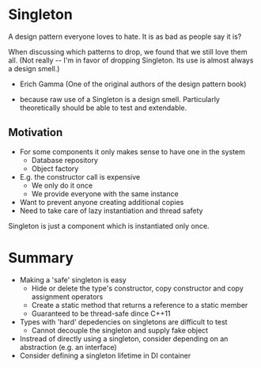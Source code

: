 # Singleton

A design pattern everyone loves to hate. It is as bad as people say it is?

When discussing which patterns to drop, we found that we still love them all. (Not really -- I'm in favor of dropping Singleton. Its use is almost always a design smell.)
- Erich Gamma (One of the original authors of the design pattern book)

- because raw use of a Singleton is a design smell. Particularly theoretically should be able to test and extendable.

## Motivation

* For some components it only makes sense to have one in the system
    * Database repository
    * Object factory
* E.g. the constructor call is expensive
    * We only do it once
    * We provide everyone with the same instance
* Want to prevent anyone creating additional copies
* Need to take care of lazy instantiation and thread safety

Singleton is just a component which is instantiated only once.

# Summary

* Making a 'safe' singleton is easy
    - Hide or delete the type's constructor, copy constructor and copy assignment operators
    - Create a static method that returns a reference to a static member
    - Guaranteed to be thread-safe dince C++11
* Types with 'hard' depedencies on singletons are difficult to test
    - Cannot decouple the singleton and supply fake object
* Instread of directly using a singleton, consider depending on an abstraction (e.g. an interface)
* Consider defining a singleton lifetime in DI container




